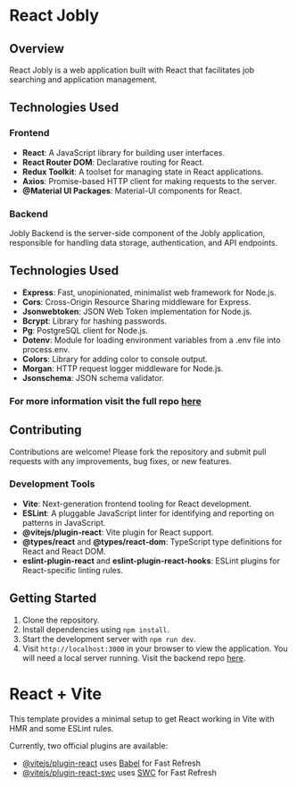 # React Jobly

## Overview

React Jobly is a web application built with React that facilitates job searching and application management.

## Technologies Used

### Frontend

- **React**: A JavaScript library for building user interfaces.
- **React Router DOM**: Declarative routing for React.
- **Redux Toolkit**: A toolset for managing state in React applications.
- **Axios**: Promise-based HTTP client for making requests to the server.
- **@Material UI Packages**: Material-UI components for React.

### Backend

Jobly Backend is the server-side component of the Jobly application, responsible for handling data storage, authentication, and API endpoints.

## Technologies Used

- **Express**: Fast, unopinionated, minimalist web framework for Node.js.
- **Cors**: Cross-Origin Resource Sharing middleware for Express.
- **Jsonwebtoken**: JSON Web Token implementation for Node.js.
- **Bcrypt**: Library for hashing passwords.
- **Pg**: PostgreSQL client for Node.js.
- **Dotenv**: Module for loading environment variables from a .env file into process.env.
- **Colors**: Library for adding color to console output.
- **Morgan**: HTTP request logger middleware for Node.js.
- **Jsonschema**: JSON schema validator.

### For more information visit the full repo [here](https://github.com/brendenGit/jobly-backend)

## Contributing

Contributions are welcome! Please fork the repository and submit pull requests with any improvements, bug fixes, or new features.

### Development Tools

- **Vite**: Next-generation frontend tooling for React development.
- **ESLint**: A pluggable JavaScript linter for identifying and reporting on patterns in JavaScript.
- **@vitejs/plugin-react**: Vite plugin for React support.
- **@types/react** and **@types/react-dom**: TypeScript type definitions for React and React DOM.
- **eslint-plugin-react** and **eslint-plugin-react-hooks**: ESLint plugins for React-specific linting rules.

## Getting Started

1. Clone the repository.
2. Install dependencies using `npm install`.
3. Start the development server with `npm run dev`.
4. Visit `http://localhost:3000` in your browser to view the application. You will need a local server running. Visit the backend repo [here](https://github.com/brendenGit/jobly-backend).


# React + Vite

This template provides a minimal setup to get React working in Vite with HMR and some ESLint rules.

Currently, two official plugins are available:

- [@vitejs/plugin-react](https://github.com/vitejs/vite-plugin-react/blob/main/packages/plugin-react/README.md) uses [Babel](https://babeljs.io/) for Fast Refresh
- [@vitejs/plugin-react-swc](https://github.com/vitejs/vite-plugin-react-swc) uses [SWC](https://swc.rs/) for Fast Refresh
